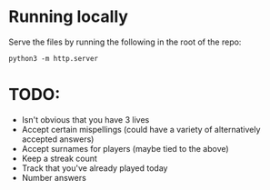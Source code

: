 # Running locally

Serve the files by running the following in the root of the repo:

`python3 -m http.server`

# TODO:

- Isn't obvious that you have 3 lives
- Accept certain mispellings (could have a variety of alternatively accepted answers)
- Accept surnames for players (maybe tied to the above)
- Keep a streak count
- Track that you've already played today
- Number answers